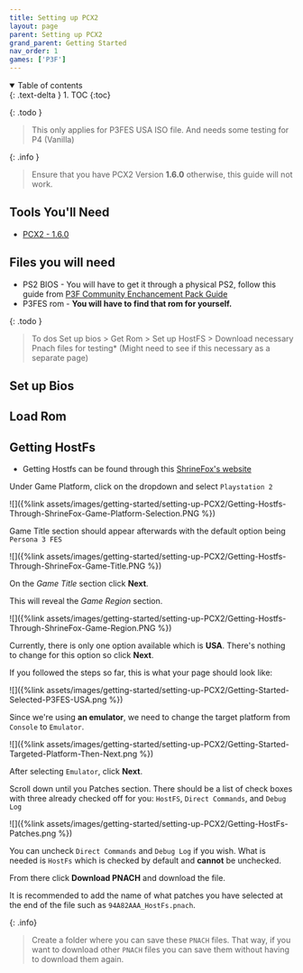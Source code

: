```yaml
---
title: Setting up PCX2
layout: page
parent: Setting up PCX2
grand_parent: Getting Started
nav_order: 1
games: ['P3F']
---
```


<details open markdown="block">
  <summary>
    Table of contents
  </summary>
  {: .text-delta }
1. TOC
{:toc}
</details>

{: .todo }
> This only applies for P3FES USA ISO file. And needs some testing for P4 (Vanilla)

{: .info }
> Ensure that you have PCX2 Version **1.6.0** otherwise, this guide will not work.

## Tools You'll Need
- [PCX2 - 1.6.0](https://pcsx2.net/)

## Files you will need
- PS2 BIOS - You will have to get it through a physical PS2, follow this guide from [P3F Community Enchancement Pack Guide](https://p3f.cep.one/install/dump-ps2-bios)
- P3FES rom - **You will have to find that rom for yourself.**

{: .todo }
> To dos
> Set up bios > Get Rom > Set up HostFS > Download necessary Pnach files for testing* (Might need to see if this necessary as a separate page)

## Set up Bios

## Load Rom


## Getting HostFs
- Getting Hostfs can be found through this [ShrineFox's website](https://shrinefox.com/GetStarted)

Under Game Platform, click on the dropdown and select ``Playstation 2``

![]({%link assets/images/getting-started/setting-up-PCX2/Getting-Hostfs-Through-ShrineFox-Game-Platform-Selection.PNG %})

Game Title section should appear afterwards with the default option being ``Persona 3 FES``

![]({%link assets/images/getting-started/setting-up-PCX2/Getting-Hostfs-Through-ShrineFox-Game-Title.PNG %})

On the *Game Title* section click **Next**. 

This will reveal the *Game Region* section.

![]({%link assets/images/getting-started/setting-up-PCX2/Getting-Hostfs-Through-ShrineFox-Game-Region.PNG %})

Currently, there is only one option available which is **USA**. There's nothing to change for this option so click **Next**.

If you followed the steps so far, this is what your page should look like:

![]({%link assets/images/getting-started/setting-up-PCX2/Getting-Started-Selected-P3FES-USA.png %})

Since we're using **an emulator**, we need to change the target platform from ``Console`` to ``Emulator``.

![]({%link assets/images/getting-started/setting-up-PCX2/Getting-Started-Targeted-Platform-Then-Next.png %})

After selecting ``Emulator``, click **Next**.

Scroll down until you Patches section. There should be a list of check boxes with three already checked off for you: ``HostFS``, ``Direct Commands``, and ``Debug Log``

![]({%link assets/images/getting-started/setting-up-PCX2/Getting-HostFs-Patches.png %})

You can uncheck ``Direct Commands`` and ``Debug Log`` if you wish. What is needed is ``HostFs`` which is checked by default and **cannot** be unchecked.

From there click **Download PNACH** and download the file.

It is recommended to add the name of what patches you have selected at the end of the file such as ``94A82AAA_HostFs.pnach``.

{: .info}
> Create a folder where you can save these ``PNACH`` files. That way, if you want to download other ``PNACH`` files you can save them without having to download them again.